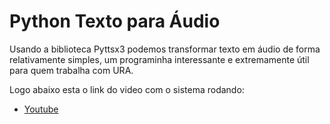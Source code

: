 # Python Texto para Áudio

Usando a biblioteca Pyttsx3 podemos transformar texto em áudio de forma relativamente simples, um programinha interessante e extremamente útil para quem trabalha com URA.

Logo abaixo esta o link do video com o sistema rodando:

*  [Youtube](https://www.youtube.com/watch?v=dw_Xg-tyZ8M)
